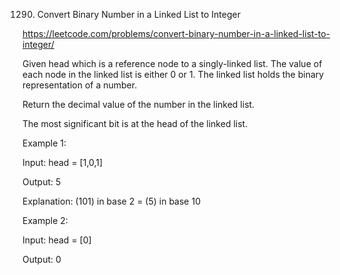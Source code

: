 1290. Convert Binary Number in a Linked List to Integer


https://leetcode.com/problems/convert-binary-number-in-a-linked-list-to-integer/



Given head which is a reference node to a singly-linked list. The value of each node in the linked list is either 0 or 1. The linked list holds the binary representation of a number.


Return the decimal value of the number in the linked list.

The most significant bit is at the head of the linked list.

 

Example 1:


Input: head = [1,0,1]

Output: 5

Explanation: (101) in base 2 = (5) in base 10

Example 2:

Input: head = [0]

Output: 0
